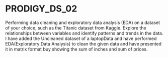 # PRODIGY_DS_02
Performing  data cleaning and exploratory data analysis (EDA) on a dataset of your choice, such as the Titanic dataset from Kaggle. Explore the relationships between variables and identify patterns and trends in the data.
I have added the Uncleaned dataset of a laptopData and have performed EDA(Exploratory Data Analysis) to clean the given data and have presented it in matrix format buy showing the sum of inches and sum of prices.
